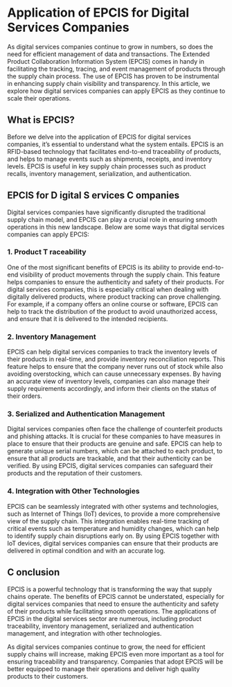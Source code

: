 # Application of EPCIS for Digital Services Companies

As digital services companies continue to grow in numbers, so does the need for efficient management of data and transactions. The Extended Product Collaboration Information System (EPCIS) comes in handy in facilitating the tracking, tracing, and event management of products through the supply chain process. The use of EPCIS has proven to be instrumental in enhancing supply chain visibility and transparency. In this article, we explore how digital services companies can apply EPCIS as they continue to scale their operations.

## What is EPCIS?

Before we delve into the application of EPCIS for digital services companies, it’s essential to understand what the system entails. EPCIS is an RFID-based technology that facilitates end-to-end traceability of products, and helps to manage events such as shipments, receipts, and inventory levels. EPCIS is useful in key supply chain processes such as product recalls, inventory management, serialization, and authentication.

## EPCIS for D igital S ervices C ompanies

Digital services companies have significantly disrupted the traditional supply chain model, and EPCIS can play a crucial role in ensuring smooth operations in this new landscape. Below are some ways that digital services companies can apply EPCIS:

### 1. Product T raceability

One of the most significant benefits of EPCIS is its ability to provide end-to-end visibility of product movements through the supply chain. This feature helps companies to ensure the authenticity and safety of their products. For digital services companies, this is especially critical when dealing with digitally delivered products, where product tracking can prove challenging. For example, if a company offers an online course or software, EPCIS can help to track the distribution of the product to avoid unauthorized access, and ensure that it is delivered to the intended recipients.

### 2. Inventory Management

EPCIS can help digital services companies to track the inventory levels of their products in real-time, and provide inventory reconciliation reports. This feature helps to ensure that the company never runs out of stock while also avoiding overstocking, which can cause unnecessary expenses. By having an accurate view of inventory levels, companies can also manage their supply requirements accordingly, and inform their clients on the status of their orders.

### 3. Serialized and Authentication Management

Digital services companies often face the challenge of counterfeit products and phishing attacks. It is crucial for these companies to have measures in place to ensure that their products are genuine and safe. EPCIS can help to generate unique serial numbers, which can be attached to each product, to ensure that all products are trackable, and that their authenticity can be verified. By using EPCIS, digital services companies can safeguard their products and the reputation of their customers.

### 4. Integration with Other Technologies

EPCIS can be seamlessly integrated with other systems and technologies, such as Internet of Things (IoT) devices, to provide a more comprehensive view of the supply chain. This integration enables real-time tracking of critical events such as temperature and humidity changes, which can help to identify supply chain disruptions early on. By using EPCIS together with IoT devices, digital services companies can ensure that their products are delivered in optimal condition and with an accurate log.

## C onclusion

EPCIS is a powerful technology that is transforming the way that supply chains operate. The benefits of EPCIS cannot be understated, especially for digital services companies that need to ensure the authenticity and safety of their products while facilitating smooth operations. The applications of EPCIS in the digital services sector are numerous, including product traceability, inventory management, serialized and authentication management, and integration with other technologies.

As digital services companies continue to grow, the need for efficient supply chains will increase, making EPCIS even more important as a tool for ensuring traceability and transparency. Companies that adopt EPCIS will be better equipped to manage their operations and deliver high quality products to their customers.
